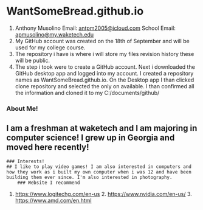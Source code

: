 # WantSomeBread.github.io

1. Anthony Musolino Email: antpm2005@icloud.com School Email: apmusolino@my.waketech.edu
2. My GitHub account was created on the 18th of September and will be used for my college course.
3. The repository i have is where i will store my files revision history these will be public.
4. The step i took were to create a GitHub account. Next i downloaded the GitHub desktop app and logged into my account. I created a repository names as WantSomeBread.github.io. On the Desktop app I than clicked clone repository and selected the only on available. I than confirmed all the information and cloned it to my C:/documents/github/

### About Me!
## I am a freshman at waketech and I am majoring in computer science! I grew up in Georgia and moved here recently!
	### Interests!
	## I like to play video games! I am also interested in computers and how they work as i built my own computer when i was 12 and have been building them ever since. I'm also interested in photography.
		### Website I recommend 
1. https://www.logitechg.com/en-us 2. https://www.nvidia.com/en-us/ 3. https://www.amd.com/en.html
